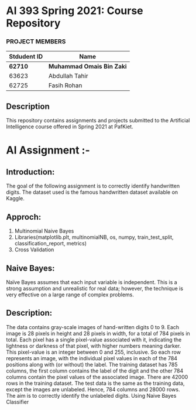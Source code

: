 # AI 393 Spring 2021: Course Repository

### PROJECT MEMBERS
Stdudent ID | Name
------------ | -------------
**62710** | **Muhammad Omais Bin Zaki** 
63623 | Abdullah Tahir
62725 | Fasih Rohan


## Description 
This repository contains assignments and projects submitted to the Artificial Intelligence course offered in Spring 2021 at PafKiet.

# AI Assignment :-

## Introduction:
The goal of the following assignment is to correctly identify handwritten digits. The dataset used is the famous handwritten dataset available on Kaggle.

## Approch:
1. Multinomial Naive Bayes
2. Libraries(matplotlib.plt, multinomialNB, os, numpy, train_test_split, classification_report, metrics)
3. Cross Validation

## Naive Bayes:
Naïve Bayes assumes that each input variable is independent. This is a strong assumption and unrealistic for real data; however, the technique is very effective on a large range of complex problems.

## Description: 
The data contains gray-scale images of hand-written digits 0 to 9. Each image is 28 pixels in height and 28 pixels in width, for a total of 784 pixels in total. Each pixel has a single pixel-value associated with it, indicating the lightness or darkness of that pixel, with higher numbers meaning darker. This pixel-value is an integer between 0 and 255, inclusive. So each row represents an image, with the individual pixel values in each of the 784 positions along with (or without) the label.
The training dataset has 785 columns, the first column contains the label of the digit and the other 784 columns contain the pixel values of the associated image. There are 42000 rows in the training dataset. The test data is the same as the training data, except the images are unlabeled. Hence, 784 columns and 28000 rows.
The aim is to correctly identify the unlabeled digits. Using Naive Bayes Classifier




